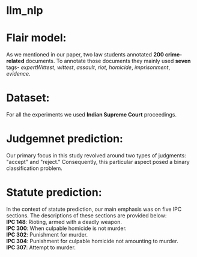 # llm_nlp
# Flair model:
As we mentioned in our paper, two law students annotated **200 crime-related** documents. To annotate those documents they mainly used **seven** tags- _expertWittest_, _wittest_, _assault_, _riot_, _homicide_, _imprisonment_, _evidence_.
# Dataset:
For all the experiments we used **Indian Supreme Court** proceedings.
# Judgemnet prediction:
Our primary focus in this study revolved around two types of judgments: "accept" and "reject." Consequently, this particular aspect posed a binary classification problem.
# Statute prediction:
In the context of statute prediction, our main emphasis was on five IPC sections. The descriptions of these sections are provided below: <br>
**IPC 148**: Rioting, armed with a deadly weapon. <br>
**IPC 300**: When culpable homicide is not murder. <br>
**IPC 302**: Punishment for murder. <br>
**IPC 304**: Punishment for culpable homicide not amounting to murder. <br>
**IPC 307**: Attempt to murder.<br>


